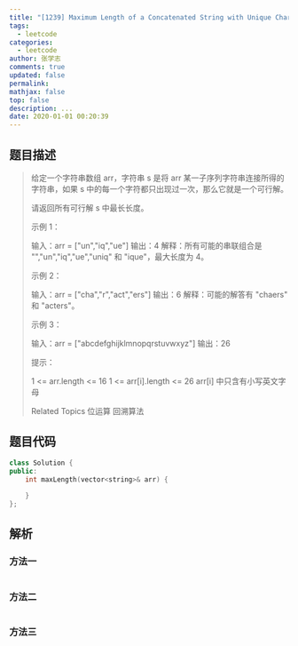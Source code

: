 ```yaml
---
title: "[1239] Maximum Length of a Concatenated String with Unique Characters"
tags:
  - leetcode
categories:
  - leetcode
author: 张学志
comments: true
updated: false
permalink:
mathjax: false
top: false
description: ...
date: 2020-01-01 00:20:39
---
```


## 题目描述

> 给定一个字符串数组 arr，字符串 s 是将 arr 某一子序列字符串连接所得的字符串，如果 s 中的每一个字符都只出现过一次，那么它就是一个可行解。 
> 
> 请返回所有可行解 s 中最长长度。 
> 
> 
> 
> 示例 1： 
> 
> 输入：arr = ["un","iq","ue"]
> 输出：4
> 解释：所有可能的串联组合是 "","un","iq","ue","uniq" 和 "ique"，最大长度为 4。
> 
> 
> 示例 2： 
> 
> 输入：arr = ["cha","r","act","ers"]
> 输出：6
> 解释：可能的解答有 "chaers" 和 "acters"。
> 
> 
> 示例 3： 
> 
> 输入：arr = ["abcdefghijklmnopqrstuvwxyz"]
> 输出：26
> 
> 
> 
> 
> 提示： 
> 
> 
> 1 <= arr.length <= 16 
> 1 <= arr[i].length <= 26 
> arr[i] 中只含有小写英文字母 
> 
> Related Topics 位运算 回溯算法

## 题目代码

```cpp
class Solution {
public:
    int maxLength(vector<string>& arr) {
        
    }
};
```

## 解析

### 方法一

```cpp

```

### 方法二

```cpp

```

### 方法三

```cpp

```


